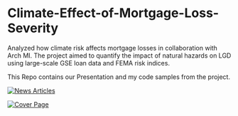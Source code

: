 # Climate-Effect-of-Mortgage-Loss-Severity
Analyzed how climate risk affects mortgage losses in collaboration with Arch MI. The project aimed to quantify the impact of natural hazards on LGD using large-scale GSE loan data and FEMA risk indices.

This Repo contains our Presentation and my code samples from the project.

[![News Articles](https://github.com/user-attachments/assets/ec6421a6-e61d-4811-bcde-b126230d224a)](https://github.com/Zitishk/Climate-Effect-of-Mortgage-Loss-Severity/blob/main/ELP%20Climate.pdf)

[![Cover Page](https://github.com/user-attachments/assets/b26b06e7-4b87-4401-8786-4aa3dc667ba0)](https://github.com/Zitishk/Climate-Effect-of-Mortgage-Loss-Severity/blob/main/ELP%20Climate.pdf)
